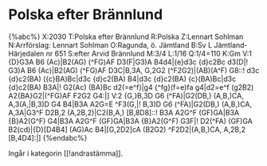 # Polska efter Brännlund

{%abc%}
X:2030
T:Polska efter Brännlund
R:Polska
Z:Lennart Sohlman
N:Arrförslag: Lennart Sohlman
O:Ragunda, ö. Jämtland
B:Sv L Jämtland-Härjedalen nr 651
S:efter Arvid Brännlund 
M:3/4
L:1/16
Q:1/4=110
K:Gm
V:1
{D}G3A B6 (Ac)|B2(AG) (^FG)AF D3(F|G3)A B4d4|{e}d3c {d}c2Bc d3(D|!
G3)A B6 (Ac)|B2(AG) (^FG)AF D3C|B,3A, G,2G2 (^F2G2)|(AB)(A^F) G8::!
d3c {d}c2(BA) ({c}BA)Bc|d3c {d}c2(BA) B4|d3c {d}c2(BA) {c}(BA)Bc|d3c {d}c2(BA) B3A|!
G2(Ac) (BA)Bc d2(=e^f)|g4 {^fg}(f=e)fa g4|d2=e^f (g2B2) A2{BA}G2|(^FG)AF F2G2 G4:|]
V:2
{G,}B,3D G6 (^FA)|G2(DB,) (A,B,)CA, A,3(A,|B,3)D G4 B4|B3A A2G=E ^F3(G,|!
B,3)D G6 (^FA)|G2(DB,) (A,B,)CA, A,3A|G3^F D2B,2 (A,2B,2)|C2(B,A,) [B,8D8]::!
B3A A2G^F (GF)GA|B3A {B}A2(G^F) G4|B3A A2G^F (GF)GA|B3A {B}A2(G^F) G3F|!
D2(^FA) (GF)GA B2(cd)|{D}[D4B4] (AG)Ac B4|[G,2D2]cA (B2G2) ^F2D2|(A,B,)CA, A,2B,2 [B,4D4]:|]
{%endabc%}

Ingår i kategorin [[!andrastämma]].
